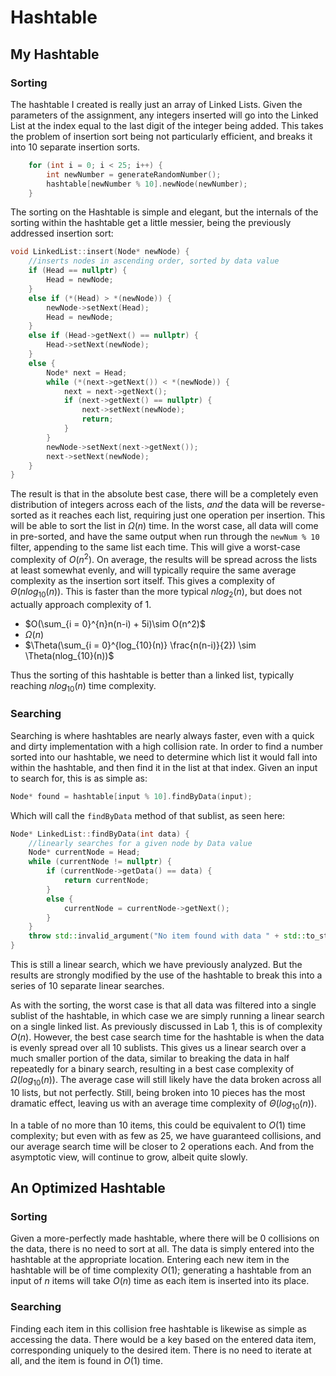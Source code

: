 # Hashtable

## My Hashtable
### Sorting

The hashtable I created is really just an array of Linked Lists.  Given the parameters of the assignment, any integers inserted will go into the Linked List at the index equal to the last digit of the integer being added.  This takes the problem of insertion sort being not particularly efficient, and breaks it into 10 separate insertion sorts.  

```cpp
	for (int i = 0; i < 25; i++) {
		int newNumber = generateRandomNumber();
		hashtable[newNumber % 10].newNode(newNumber);
	}
```

The sorting on the Hashtable is simple and elegant, but the internals of the sorting within the hashtable get a little messier, being the previously addressed insertion sort:

```cpp
void LinkedList::insert(Node* newNode) {
	//inserts nodes in ascending order, sorted by data value
	if (Head == nullptr) {
		Head = newNode;
	}
	else if (*(Head) > *(newNode)) {
		newNode->setNext(Head);
		Head = newNode;
	}
	else if (Head->getNext() == nullptr) {
		Head->setNext(newNode);
	}
	else {
		Node* next = Head;
		while (*(next->getNext()) < *(newNode)) {
			next = next->getNext();
			if (next->getNext() == nullptr) {
				next->setNext(newNode);
				return;
			}
		}
		newNode->setNext(next->getNext());
		next->setNext(newNode);
	}
}
```

The result is that in the absolute best case, there will be a completely even distribution of integers across each of the lists, *and* the data will be reverse-sorted as it reaches each list, requiring just one operation per insertion.  This will be able to sort the list in $\Omega(n)$ time.  In the worst case, all data will come in pre-sorted, and have the same output when run through the `newNum % 10` filter, appending to the same list each time.  This will give a worst-case complexity of $O(n^2)$.  On average, the results will be spread across the lists at least somewhat evenly, and will typically require the same average complexity as the insertion sort itself.  This gives a complexity of $\Theta(nlog_{10}(n))$.  This is faster than the more typical $nlog_2(n)$, but does not actually approach complexity of 1.

* $O(\sum_{i = 0}^{n}n(n-i) + 5i)\sim O(n^2)$
* $\Omega(n)$
* $\Theta(\sum_{i = 0}^{log_{10}(n)} \frac{n(n-i)}{2}) \sim \Theta(nlog_{10}(n))$

Thus the sorting of this hashtable is better than a linked list, typically reaching $nlog_{10}(n)$ time complexity.

### Searching

Searching is where hashtables are nearly always faster, even with a quick and dirty implementation with a high collision rate.  In order to find a number sorted into our hashtable, we need to determine which list it would fall into within the hashtable, and then find it in the list at that index.  Given an input to search for, this is as simple as:

```cpp
Node* found = hashtable[input % 10].findByData(input);
```

Which will call the `findByData` method of that sublist, as seen here:

```cpp
Node* LinkedList::findByData(int data) {
	//linearly searches for a given node by Data value
	Node* currentNode = Head;
	while (currentNode != nullptr) {
		if (currentNode->getData() == data) {
			return currentNode;
		}
		else {
			currentNode = currentNode->getNext();
		}
	}
	throw std::invalid_argument("No item found with data " + std::to_string(data));
}
```

This is still a linear search, which we have previously analyzed.  But the results are strongly modified by the use of the hashtable to break this into a series of 10 separate linear searches.

As with the sorting, the worst case is that all data was filtered into a single sublist of the hashtable, in which case we are simply running a linear search on a single linked list.  As previously discussed in Lab 1, this is of complexity $O(n)$.  However, the best case search time for the hashtable is when the data is evenly spread over all 10 sublists.  This gives us a linear search over a much smaller portion of the data, similar to breaking the data in half repeatedly for a binary search, resulting in a best case complexity of $\Omega(log_{10}(n))$.  The average case will still likely have the data broken across all 10 lists, but not perfectly.  Still, being broken into 10 pieces has the most dramatic effect, leaving us with an average time complexity of $\Theta(log_{10}(n))$.

In a table of no more than 10 items, this could be equivalent to $O(1)$ time complexity; but even with as few as 25, we have guaranteed collisions, and our average search time will be closer to 2 operations each.  And from the asymptotic view, will continue to grow, albeit quite slowly.

## An Optimized Hashtable
### Sorting
Given a more-perfectly made hashtable, where there will be 0 collisions on the data, there is no need to sort at all.  The data is simply entered into the hashtable at the appropriate location.  Entering each new item in the hashtable will be of time complexity $O(1)$; generating a hashtable from an input of $n$ items will take $O(n)$ time as each item is inserted into its place.

### Searching

Finding each item in this collision free hashtable is likewise as simple as accessing the data.  There would be a key based on the entered data item, corresponding uniquely to the desired item.  There is no need to iterate at all, and the item is found in $O(1)$ time.